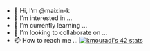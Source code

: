 - 👋 Hi, I’m @maixin-k
- 👀 I’m interested in ...
- 🌱 I’m currently learning ...
- 💞️ I’m looking to collaborate on ...
- 📫 How to reach me ...
<a href="https://github.com/oakoudad/badge42"><img src="https://badge.mediaplus.ma/levi/kmouradi" alt="kmouradi's 42 stats" /></a>
